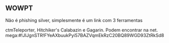 ## WOWPT

Não é phishing silver, simplesmente é um link com 3 ferramentas

ctmTeleporter, Hitchiker's Calabazin e Gagarin. Podem encontrar na net.
mega:#!JIJgnSTR!FYeAXbuukPyi57BAZVqmEkRzC20BQ89WGD93ZtRkSd8
